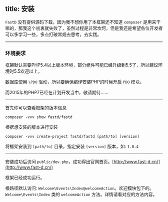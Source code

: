 title: 安装
---
`FastD` 没有提供源码下载，因为我不想你用了本框架还不知道 `composer` 是用来干嘛的，那我这个初衷就失败了，虽然过程是非常坎坷，但是我还是希望各位开发者可以多学习一些，多点打破常规去思考，去实践。

* * *

### 环境要求

框架默认需要PHP5.4以上版本环境，部分组件可能已经升级到5.5了，所以建议环境时5.5欢迎以上。

数据库使用 `\PDO` 驱动，所以要确保编译安装PHP的时候开启 `PDO` 模块。

而2015年的PHP7已经在计划开发当中，敬请期待......

* * *

首先你可以查看框架的版本信息

`composer -vvv show fastd/fastd`

根据想安装的版本进行安装

`composer -vvv create-project fastd/fastd [path/to] [version]`

将框架安装到 `[path/to]` 目录，指定安装 `[version]` 版本，如: `1.0.4`

* * *

安装成功后访问 `public/dev.php`，成功得出官网首页。[http://www.fast-d.cn/](http://www.fast-d.cn/)

框架已经成功运行。

根路径默认访问: `Welcome\Events\Index@welcomeAction`。欢迎模块包下的。`Welcome\Events\Index` 类的 `welcomeAction` 方法。详情请看对应的方法内容。